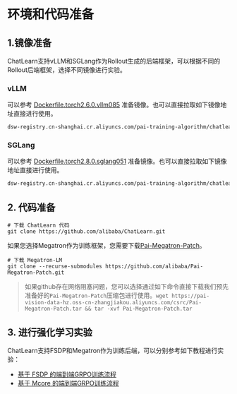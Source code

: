 # 环境和代码准备

## 1.镜像准备

ChatLearn支持vLLM和SGLang作为Rollout生成的后端框架，可以根据不同的Rollout后端框架，选择不同镜像进行实验。

### vLLM
可以参考 [Dockerfile.torch2.6.0.vllm085](https://github.com/alibaba/ChatLearn/blob/main/docker/torch/Dockerfile.torch2.6.0.vllm085) 准备镜像。也可以直接拉取如下镜像地址直接进行使用。

```bash
dsw-registry.cn-shanghai.cr.aliyuncs.com/pai-training-algorithm/chatlearn:torch2.6.0-vllm0.8.5-ubuntu24.04-cuda12.6-py312
```

### SGLang

可以参考 [Dockerfile.torch2.8.0.sglang051](https://github.com/alibaba/ChatLearn/blob/main/docker/torch/Dockerfile.torch2.8.0.sglang051) 准备镜像。也可以直接拉取如下镜像地址直接进行使用。

```bash
dsw-registry.cn-shanghai.cr.aliyuncs.com/pai-training-algorithm/chatlearn:torch2.8.0-sglang0.5.1-ubuntu24.04-cuda12.6-py312
```

## 2. 代码准备

```
# 下载 ChatLearn 代码
git clone https://github.com/alibaba/ChatLearn.git 
```

如果您选择Megatron作为训练框架，您需要下载[Pai-Megatron-Patch](https://github.com/alibaba/Pai-Megatron-Patch)。

```
# 下载 Megatron-LM
git clone --recurse-submodules https://github.com/alibaba/Pai-Megatron-Patch.git
```

> 如果github存在网络阻塞问题，您可以选择通过如下命令直接下载我们预先准备好的`Pai-Megatron-Patch`压缩包进行使用。`wget https://pai-vision-data-hz.oss-cn-zhangjiakou.aliyuncs.com/csrc/Pai-Megatron-Patch.tar && tar -xvf Pai-Megatron-Patch.tar`

## 3. 进行强化学习实验

ChatLearn支持FSDP和Megatron作为训练后端，可以分别参考如下教程进行实验：

- [基于 FSDP 的端到端GRPO训练流程](https://github.com/alibaba/ChatLearn/blob/main/docs/zh/tutorial/tutorial_grpo_fsdp.md)
- [基于 Mcore 的端到端GRPO训练流程](https://github.com/alibaba/ChatLearn/blob/main/docs/zh/tutorial/tutorial_grpo_mcore.md)
